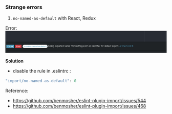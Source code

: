 ### Strange errors

1. ```no-named-as-default``` with React, Redux

Error:
![eslint](images/import-error-eslint.png)

**Solution**
- disable the rule in .eslintrc :
```js
"import/no-named-as-default": 0
```

Reference:
- https://github.com/benmosher/eslint-plugin-import/issues/544
- https://github.com/benmosher/eslint-plugin-import/issues/468
